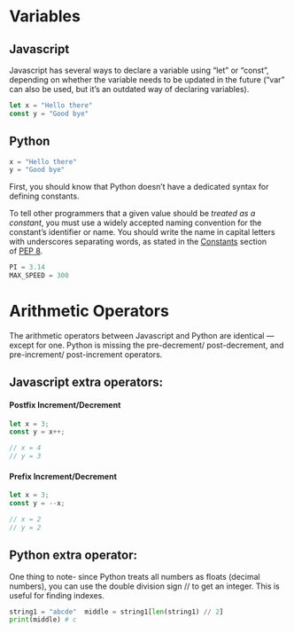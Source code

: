 # Variables

## Javascript

Javascript has several ways to declare a variable using “let” or “const”, depending on whether the variable needs to be updated in the future (“var” can also be used, but it’s an outdated way of declaring variables).

```js
let x = "Hello there"  
const y = "Good bye"
```

## Python

```python
x = "Hello there"  
y = "Good bye"
```

First, you should know that Python doesn’t have a dedicated syntax for defining constants.

To tell other programmers that a given value should be _treated as a constant_, you must use a widely accepted naming convention for the constant’s identifier or name. You should write the name in capital letters with underscores separating words, as stated in the [Constants](https://peps.python.org/pep-0008/#constants) section of [PEP 8](https://realpython.com/python-pep8/).

```python
PI = 3.14
MAX_SPEED = 300
```


# Arithmetic Operators

The arithmetic operators between Javascript and Python are identical — except for one. Python is missing the pre-decrement/ post-decrement, and pre-increment/ post-increment operators.

## Javascript extra operators:
#### Postfix Increment/Decrement

```js
let x = 3;
const y = x++;

// x = 4
// y = 3
```

#### Prefix Increment/Decrement
```js
let x = 3;
const y = --x;

// x = 2
// y = 2
```

## Python extra operator:

One thing to note- since Python treats all numbers as floats (decimal numbers), you can use the double division sign // to get an integer. This is useful for finding indexes.

```python
string1 = "abcde"  middle = string1[len(string1) // 2]   
print(middle) # c
```
